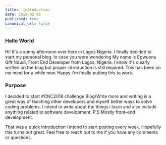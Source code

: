 ```yaml
---
title:  Introduction
date: 2018-02-08
published: true
canonical_url: false
---
```


### **Hello World**

Hi! It's a sunny afternoon over here in Lagos Nigeria. I finally decided to start my personal blog. In case you were wondering My name is Egwuenu Gift Ndudi, Front End Developer from Lagos, Nigeria. I know it's clearly written on the blog but proper introduction is still required. This has been on my mind for a while now. Happy i'm finally putting this to work.

### Purpose

I decided to start #CNC2018 challenge Blog/Write more and writing is a great way of teaching other developers and myself better ways to solve coding problems. I intend to write about the things i learn and also include anything related to software development. P.S Mostly front-end development.


That was a quick introduction i intend to start posting every week. Hopefully this turns out great. Feel free to reach out to me if you have any comments or questions.